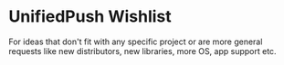 # UnifiedPush Wishlist

For ideas that don't fit with any specific project or are more general requests like new distributors, new libraries, more OS, app support etc.
